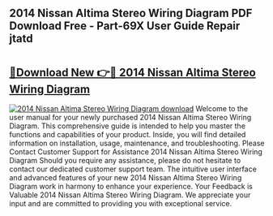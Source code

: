 ## 2014 Nissan Altima Stereo Wiring Diagram PDF Download Free - Part-69X User Guide Repair jtatd

# <h2><a href="http://dfquv1.blite.top/?on=2014+Nissan+Altima+Stereo+Wiring+Diagram">🔗Download New 👉🔴 2014 Nissan Altima Stereo Wiring Diagram</a></h2>

[![2014 Nissan Altima Stereo Wiring Diagram download](https://i.imgur.com/lujVjoI.png)](http://dfquv1.blite.top/?on=2014+Nissan+Altima+Stereo+Wiring+Diagram)
Welcome to the user manual for your newly purchased 2014 Nissan Altima Stereo Wiring Diagram. This comprehensive guide is intended to help you master the functions and capabilities of your product. Inside, you will find detailed information on installation, usage, maintenance, and troubleshooting. Please Contact Customer Support for Assistance 2014 Nissan Altima Stereo Wiring Diagram Should you require any assistance, please do not hesitate to contact our dedicated customer support team. The intuitive user interface and advanced features of your new 2014 Nissan Altima Stereo Wiring Diagram work in harmony to enhance your experience. Your Feedback is Valuable 2014 Nissan Altima Stereo Wiring Diagram. We appreciate your input and are committed to providing you with exceptional service.
